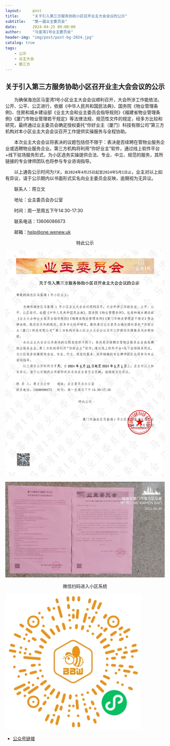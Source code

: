 ```yaml
---
layout:     post
title:      "关于引入第三方服务协助小区召开业主大会会议的公示"
subtitle:   "第一届业主委员会"
date:       2024-04-25 09:00:00
author:     "马銮湾1号业主委员会"
header-img: "img/post/post-bg-2024.jpg"
catalog: true
tags:
    - 公示
    - 业主大会
    - 第三方
---
```




## 关于引入第三方服务协助小区召开业主大会会议的公示

&emsp;&emsp;为确保海沧区马銮湾1号小区业主大会会议顺利召开，大会所涉工作能依法、公开、公平、公正进行，依据《中华人民共和国民法典》、国务院《物业管理条例》、住房和城乡建设部《业主大会和业主委员会指导规则》《福建省物业管理条例》《厦门市物业管理若干规定》等法律法规、规范性文件的规定，经多方比较和研究，最终通过业主委员会确定授权委托“你好业主（厦门）科技有限公司”第三方机构对本小区业主大会会议召开工作提供实操服务与全程协助。

&emsp;&emsp;本次业主大会会议将表决的议题包括但不限于：表决是否续聘在管物业服务企业或选聘物业服务企业。第三方机构将利用“你好业主”软件，通过线上软件平台+线下驻场服务形式，为小区选务实操提供合法、专业、中立、规范的服务，其所链接的专业律师团队也将参与专业咨询指导。

&emsp;&emsp;以上通告公示时间为`7天`，`自2024年4月25日起至2024年5月1日止`，业主对以上如有异议，请于公示期内以书面形式实名向业主委员会反映，逾期视为无异议。


&emsp;&emsp;联系人：蒋立文     

&emsp;&emsp;地址：业主委员会办公室 

&emsp;&emsp;时间：周一至周五下午14:30-17:30

&emsp;&emsp;联系电话：13606086673

&emsp;&emsp;邮箱：help@one.wenew.uk

<center>特此公示</center>


![](\img\in-post\2024-4-25-公示盖章.jpg)

![](\img\in-post\2024-4-25-公告实景.jpg)

<center>微信扫码进入小区系统</center>

![](\img\in-post\蜂窝智家.jpg)

- [公众号链接](https://mp.weixin.qq.com/s/kX5i4TxxkRdER_m_yhcFtw)

